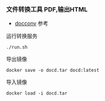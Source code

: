 ### 文件转换工具  PDF,输出HTML
* [docconv](https://github.com/sajari/docconv) 参考

运行转换服务
```
./run.sh
```

导出镜像
``` 
docker save -o docd.tar docd:latest
```
导入镜像
``` 
docker load -i docd.tar
```



